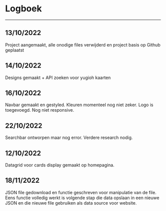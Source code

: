 # Logboek
---
## 13/10/2022
Project aangemaakt, alle onodige files verwijderd en project basis op Github geplaatst

## 14/10/2022
Designs gemaakt + API zoeken voor yugioh kaarten

## 16/10/2022
Navbar gemaakt en gestyled. Kleuren momenteel nog niet zeker. Logo is toegevoegd. Nog niet responsive.

## 22/10/2022
Searchbar ontworpen maar nog error. Verdere research nodig.

## 12/10/2022
Datagrid voor cards display gemaakt op homepagina.

## 18/11/2022
JSON file gedownload en functie geschreven voor manipulatie van de file. Eens functie volledig werkt is volgende stap die data opslaan in een nieuwe JSON en die nieuwe file gebruiken als data source voor website.
